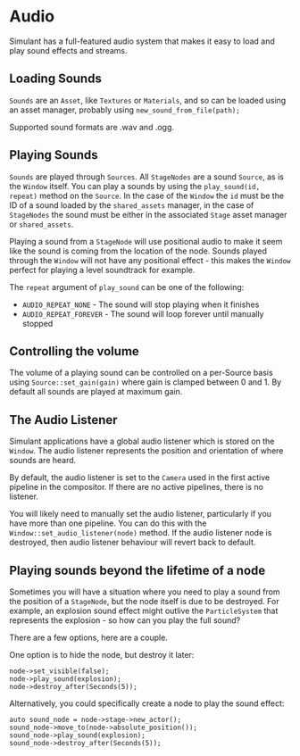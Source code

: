 # Audio

Simulant has a full-featured audio system that makes it easy to load and play sound effects and streams.

## Loading Sounds

`Sounds` are an `Asset`, like `Textures` or `Materials`, and so can be loaded using an asset manager, probably using
`new_sound_from_file(path);`

Supported sound formats are .wav and .ogg.

## Playing Sounds

`Sounds` are played through `Sources`. All `StageNodes` are a sound `Source`, as is the `Window` itself. You can play a sounds
by using the `play_sound(id, repeat)` method on the `Source`. In the case of the `Window` the `id` must be the ID of a sound
loaded by the `shared_assets` manager, in the case of `StageNodes` the sound must be either in the associated `Stage` asset manager
or `shared_assets`.

Playing a sound from a `StageNode` will use positional audio to make it seem like the sound is coming from the location of the node. Sounds played
through the `Window` will not have any positional effect - this makes the `Window` perfect for playing a level soundtrack for example.

The `repeat` argument of `play_sound` can be one of the following:

 - `AUDIO_REPEAT_NONE` - The sound will stop playing when it finishes
 - `AUDIO_REPEAT_FOREVER` - The sound will loop forever until manually stopped

## Controlling the volume

The volume of a playing sound can be controlled on a per-Source basis using `Source::set_gain(gain)` where gain is clamped between 0 and 1. By default
all sounds are played at maximum gain.

## The Audio Listener

Simulant applications have a global audio listener which is stored on the `Window`. The audio listener represents the position and orientation of where sounds are heard.

By default, the audio listener is set to the `Camera` used in the first active pipeline in the compositor. If there are no active pipelines, there is no listener.

You will likely need to manually set the audio listener, particularly if you have more than one pipeline. You can do this with the `Window::set_audio_listener(node)` method. If the
audio listener node is destroyed, then audio listener behaviour will revert back to default.

## Playing sounds beyond the lifetime of a node

Sometimes you will have a situation where you need to play a sound from the position of a `StageNode`, but the node itself is due to be destroyed. For example,
an explosion sound effect might outlive the `ParticleSystem` that represents the explosion - so how can you play the full sound?

There are a few options, here are a couple. 

One option is to hide the node, but destroy it later:

```
node->set_visible(false);
node->play_sound(explosion);
node->destroy_after(Seconds(5));
```

Alternatively, you could specifically create a node to play the sound effect:

```
auto sound_node = node->stage->new_actor();
sound_node->move_to(node->absolute_position());
sound_node->play_sound(explosion);
sound_node->destroy_after(Seconds(5));
```

